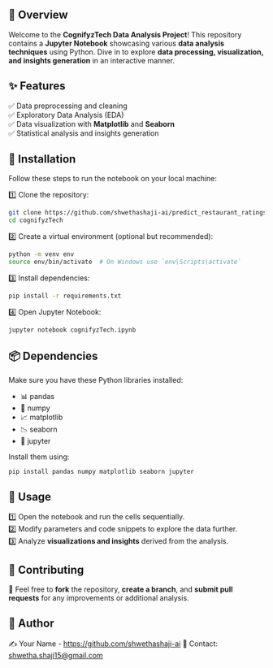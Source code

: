 
## 📌 Overview
Welcome to the **CognifyzTech Data Analysis Project**! This repository contains a **Jupyter Notebook** showcasing various **data analysis techniques** using Python. Dive in to explore **data processing, visualization, and insights generation** in an interactive manner.

## ✨ Features
✅ Data preprocessing and cleaning  
✅ Exploratory Data Analysis (EDA)  
✅ Data visualization with **Matplotlib** and **Seaborn**  
✅ Statistical analysis and insights generation  

## 🔧 Installation
Follow these steps to run the notebook on your local machine:

1️⃣ Clone the repository:
   ```sh
   git clone https://github.com/shwethashaji-ai/predict_restaurant_ratings_ML/blob/main/cognifyzTech.ipynb
   cd cognifyzTech
   ```
2️⃣ Create a virtual environment (optional but recommended):
   ```sh
   python -m venv env
   source env/bin/activate  # On Windows use `env\Scripts\activate`
   ```
3️⃣ Install dependencies:
   ```sh
   pip install -r requirements.txt
   ```
4️⃣ Open Jupyter Notebook:
   ```sh
   jupyter notebook cognifyzTech.ipynb
   ```

## 📦 Dependencies
Make sure you have these Python libraries installed:
- 📊 pandas
- 🔢 numpy
- 📈 matplotlib
- 📉 seaborn
- 📝 jupyter

Install them using:
```sh
pip install pandas numpy matplotlib seaborn jupyter
```

## 🎯 Usage
1️⃣ Open the notebook and run the cells sequentially.  
2️⃣ Modify parameters and code snippets to explore the data further.  
3️⃣ Analyze **visualizations and insights** derived from the analysis.  

## 🤝 Contributing
🚀 Feel free to **fork** the repository, **create a branch**, and **submit pull requests** for any improvements or additional analysis.

## 👤 Author
✍️ Your Name - https://github.com/shwethashaji-ai
📧 Contact: shwetha.shaji15@gmail.com


